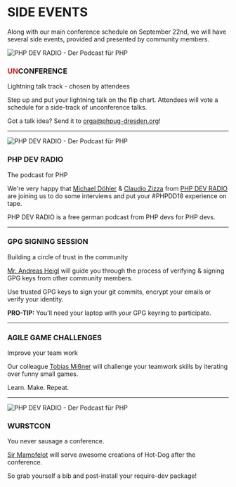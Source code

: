# SIDE EVENTS

Along with our main conference schedule on September 22nd, we will have several side events, provided and presented by community members.

<div class="row blockspace">
    <div class="col-xs-4 col-sm-4 col-md-3 col-lg-3">
        <img src="@baseUrl@/assets/images/side-events/unconference.png" class="img-responsive" alt="PHP DEV RADIO - Der Podcast für PHP">
    </div>
    <div class="col-xs-8 col-sm-8 col-md-9 col-lg-9">
        <h3><span style="color: #e41616;">UN</span>CONFERENCE</h3>
        <p>
            Lightning talk track - chosen by attendees
        </p>
        <p>
            Step up and put your lightning talk on the flip chart.
            Attendees will vote a schedule for a side-track of unconference talks. 
        </p>
        <p>
            Got a talk idea? Send it to 
            <a href="mailto:orga@phpug-dresden.org?subject=unconference%20talk%20idea">
                orga@phpug-dresden.org</a>!
        </p>
    </div>
</div>

<hr class="blockspace">

<div class="row blockspace">
    <div class="col-xs-4 col-sm-4 col-md-3 col-lg-3">
        <img src="@baseUrl@/assets/images/side-events/php-dev-radio-logo.png" class="img-responsive" alt="PHP DEV RADIO - Der Podcast für PHP">
    </div>
    <div class="col-xs-8 col-sm-8 col-md-9 col-lg-9">
        <h3>PHP DEV RADIO</h3>
        <p>
            The podcast for PHP
        </p>
        <p>
            We're very happy that <a href="https://twitter.com/whataboutmd" target="_blank">Michael Döhler</a> & 
            <a href="https://twitter.com/SenseException" target="_blank">Claudio Zizza</a> from 
            <a href="http://phpdevradio.de" target="_blank" title="PHP DEV RADIO website">PHP DEV RADIO</a> 
            are joining us to do some interviews and put your #PHPDD18 experience on tape.
        </p>
        <p>
            PHP DEV RADIO is a free german podcast from PHP devs for PHP devs.
        </p>
    </div>
</div>

<hr class="blockspace">

<div class="blockspace gpg-session">
    <h3>GPG SIGNING SESSION</h3>
    <p>
        Building a circle of trust in the community
    </p>
    <p>
        <a href="https://twitter.com/heiglandreas" target="_blank">Mr. Andreas Heigl</a> 
        will guide you through the process of
        verifying & signing GPG keys from other community members. 
    </p>
    <p>
        Use trusted GPG keys to sign your git commits,
        encrypt your emails or verify your identity.
    </p>
    <p>
        <b>PRO-TIP:</b> You'll need your laptop with your GPG keyring to participate.
    </p>
</div> 

<hr class="blockspace">

<div class="blockspace agile-games">
    <h3>AGILE GAME CHALLENGES</h3>
    <p>
        Improve your team work
    </p>
    <p>
        Our colleague <a href="https://twitter.com/h3lmpfl1cht" target="_blank">Tobias Mißner</a> 
        will challenge your teamwork skills by iterating over funny small games.
    </p>
    <p>
        Learn. Make. Repeat.
    </p>
</div> 

<hr class="blockspace">

<div class="row blockspace">
    <div class="col-xs-4 col-sm-4 col-md-3 col-lg-3">
        <img src="@baseUrl@/assets/images/side-events/wurstcon.png" class="img-responsive" alt="PHP DEV RADIO - Der Podcast für PHP">
    </div>
    <div class="col-xs-8 col-sm-8 col-md-9 col-lg-9">
        <h3>WURSTCON</h3>
        <p>
            You never sausage a conference.
        </p>
        <p>
            <a href="http://www.sir-mampfelot.de/" target="_blank">Sir Mampfelot</a> 
            will serve awesome creations of Hot-Dog after the conference.
        </p>
        <p>
            So grab yourself a bib and post-install your require-dev package!
        </p>
    </div>
</div>
